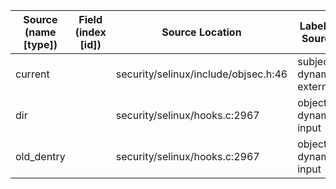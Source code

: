 | Source (name [type])       | Field (index [id]) | Source Location                       | Label at Source             |
|----------------------------|--------------------|---------------------------------------|-----------------------------|
| current                    |                    | security/selinux/include/objsec.h:46  | subject, dynamic, external  |
| dir                        |                    | security/selinux/hooks.c:2967         | object, dynamic, input      |
| old_dentry                 |                    | security/selinux/hooks.c:2967         | object, dynamic, input      |